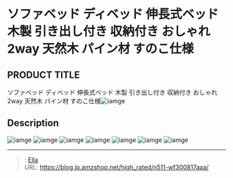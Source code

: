 # ソファベッド ディベッド  伸長式ベッド 木製 引き出し付き 収納付き おしゃれ 2way 天然木 パイン材 すのこ仕様


## PRODUCT TITLE 

ソファベッド ディベッド  伸長式ベッド 木製 引き出し付き 収納付き おしゃれ 2way 天然木 パイン材 すのこ仕様![iamge](https://b2bfiles1.gigab2b.cn/image/wkseller/303/20230316_bfd8ede51b7877d223e32c37d58cb95b.jpg)

## Description











![iamge](https://b2bfiles1.gigab2b.cn/image/wkseller/303/20230309_a93a26e126f7978469e4a3e797b23797.jpg)
![iamge](https://b2bfiles1.gigab2b.cn/image/wkseller/303/20230316_36bc1a1ff2d2864ef462e9d4ac9f2a7f.jpg)
![iamge](https://b2bfiles1.gigab2b.cn/image/wkseller/303/20230309_07f100946915b1140a1a900c8d94c6fc.jpg)
![iamge](https://b2bfiles1.gigab2b.cn/image/wkseller/303/20230309_7a6a96c8af80b683576b099b453632cf.jpg)
![iamge](https://b2bfiles1.gigab2b.cn/image/wkseller/303/20230309_e851f217a90a63decf23da979f0284cb.jpg)
![iamge](https://b2bfiles1.gigab2b.cn/image/wkseller/303/20230309_73f1737d51b72d617e85bdbd4dbd5124.jpg)
![iamge](https://b2bfiles1.gigab2b.cn/image/wkseller/303/20230309_7495e63d1888cbbad3e134fb183f86b1.jpg)


---

> : [Ella](https://blog.jp.amzshop.net/)  
> URL: https://blog.jp.amzshop.net/high_rated/n511-wf300817aaa/  

